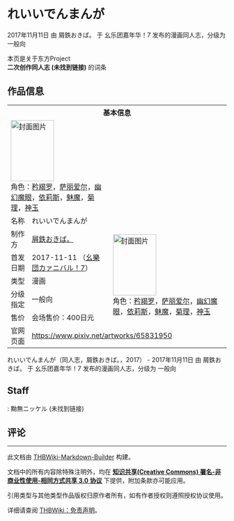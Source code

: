 # れいいでんまんが

<!-- source html: G:\repos\THBWiki-Markdown-Builder\THBWikiMarkdown\Temp\main\2\23\ns0%3A%E3%82%8C%E3%81%84%E3%81%84%E3%81%A7%E3%82%93%E3%81%BE%E3%82%93%E3%81%8C.html -->

2017年11月11日 由 屑鉄おきば。 于 幺乐团嘉年华！7 发布的漫画同人志，分级为 一般向

本页是关于东方Project  
 **二次创作同人志 (未找到链接)** 的词条

## 作品信息

<table><tbody><tr><th colspan="3">基本信息</th></tr><tr><td class="cover-artwork-mobile" colspan="2"><a href="./文件-れいいでんまんが封面.jpg.md" class="image" title="封面图片"><img alt="封面图片" src="https://upload.thwiki.cc/thumb/8/85/%E3%82%8C%E3%81%84%E3%81%84%E3%81%A7%E3%82%93%E3%81%BE%E3%82%93%E3%81%8C%E5%B0%81%E9%9D%A2.jpg/99px-%E3%82%8C%E3%81%84%E3%81%84%E3%81%A7%E3%82%93%E3%81%BE%E3%82%93%E3%81%8C%E5%B0%81%E9%9D%A2.jpg" decoding="async" loading="lazy" width="99" height="140" srcset="https://upload.thwiki.cc/thumb/8/85/%E3%82%8C%E3%81%84%E3%81%84%E3%81%A7%E3%82%93%E3%81%BE%E3%82%93%E3%81%8C%E5%B0%81%E9%9D%A2.jpg/149px-%E3%82%8C%E3%81%84%E3%81%84%E3%81%A7%E3%82%93%E3%81%BE%E3%82%93%E3%81%8C%E5%B0%81%E9%9D%A2.jpg 1.5x, https://upload.thwiki.cc/thumb/8/85/%E3%82%8C%E3%81%84%E3%81%84%E3%81%A7%E3%82%93%E3%81%BE%E3%82%93%E3%81%8C%E5%B0%81%E9%9D%A2.jpg/198px-%E3%82%8C%E3%81%84%E3%81%84%E3%81%A7%E3%82%93%E3%81%BE%E3%82%93%E3%81%8C%E5%B0%81%E9%9D%A2.jpg 2x" data-file-width="851" data-file-height="1200"></a><div class="cover-char">角色：<a href="./矜羯罗.md" title="矜羯罗">矜羯罗</a>，<a href="./萨丽爱尔.md" title="萨丽爱尔">萨丽爱尔</a>，<a href="./幽幻魔眼.md" title="幽幻魔眼">幽幻魔眼</a>，<a href="./依莉斯.md" title="依莉斯">依莉斯</a>，<a href="./魅魔.md" title="魅魔">魅魔</a>，<a href="./菊理.md" title="菊理">菊理</a>，<a href="./神玉.md" title="神玉">神玉</a></div></td>
</tr><tr><td class="label">名称</td><td colspan="2"> れいいでんまんが </td></tr><tr><td class="label">制作方</td><td><a href="./屑鉄おきば。.md" title="屑鉄おきば。">屑鉄おきば。</a></td><td class="cover-artwork" rowspan="5" style="min-width:140px;"><a href="./文件-れいいでんまんが封面.jpg.md" class="image" title="封面图片"><img alt="封面图片" src="https://upload.thwiki.cc/thumb/8/85/%E3%82%8C%E3%81%84%E3%81%84%E3%81%A7%E3%82%93%E3%81%BE%E3%82%93%E3%81%8C%E5%B0%81%E9%9D%A2.jpg/99px-%E3%82%8C%E3%81%84%E3%81%84%E3%81%A7%E3%82%93%E3%81%BE%E3%82%93%E3%81%8C%E5%B0%81%E9%9D%A2.jpg" decoding="async" loading="lazy" width="99" height="140" srcset="https://upload.thwiki.cc/thumb/8/85/%E3%82%8C%E3%81%84%E3%81%84%E3%81%A7%E3%82%93%E3%81%BE%E3%82%93%E3%81%8C%E5%B0%81%E9%9D%A2.jpg/149px-%E3%82%8C%E3%81%84%E3%81%84%E3%81%A7%E3%82%93%E3%81%BE%E3%82%93%E3%81%8C%E5%B0%81%E9%9D%A2.jpg 1.5x, https://upload.thwiki.cc/thumb/8/85/%E3%82%8C%E3%81%84%E3%81%84%E3%81%A7%E3%82%93%E3%81%BE%E3%82%93%E3%81%8C%E5%B0%81%E9%9D%A2.jpg/198px-%E3%82%8C%E3%81%84%E3%81%84%E3%81%A7%E3%82%93%E3%81%BE%E3%82%93%E3%81%8C%E5%B0%81%E9%9D%A2.jpg 2x" data-file-width="851" data-file-height="1200"></a><div class="cover-char">角色：<a href="./矜羯罗.md" title="矜羯罗">矜羯罗</a>，<a href="./萨丽爱尔.md" title="萨丽爱尔">萨丽爱尔</a>，<a href="./幽幻魔眼.md" title="幽幻魔眼">幽幻魔眼</a>，<a href="./依莉斯.md" title="依莉斯">依莉斯</a>，<a href="./魅魔.md" title="魅魔">魅魔</a>，<a href="./菊理.md" title="菊理">菊理</a>，<a href="./神玉.md" title="神玉">神玉</a></div></td>
</tr><tr><td class="label">首发日期</td><td>2017-11-11&#160;（<a href="/展会作品列表?e=%E5%B9%BA%E4%B9%90%E5%9B%A2%E5%98%89%E5%B9%B4%E5%8D%8E%EF%BC%81%237">幺樂団カァニバル！7</a>）</td></tr><tr><td class="label">类型</td><td>漫画</td></tr><tr><td class="label">分级指定</td><td>一般向</td></tr><tr><td class="label">售价</td><td>会场售价：400日元</td></tr>
<tr><td class="label">官网页面</td><td colspan="2"><a rel="nofollow" class="external free" href="https://www.pixiv.net/artworks/65831950">https://www.pixiv.net/artworks/65831950</a></td></tr></tbody></table>

れいいでんまんが（同人志，屑鉄おきば。，2017） - 2017年11月11日 由 屑鉄おきば。 于 幺乐团嘉年华！7 发布的漫画同人志，分级为 一般向

## Staff
: 黝無ニッケル (未找到链接)


## 评论




---

此文档由 [THBWiki-Markdown-Builder](https://github.com/Delsin-Yu/THBWiki-Markdown-Builder) 构建。

文档中的所有内容除特殊注明外，均在 [**知识共享(Creative Commons) 署名-非商业性使用-相同方式共享 3.0 协议**](https://creativecommons.org/licenses/by-sa/3.0/deed.zh-hans) 下提供，附加条款亦可能应用。

引用类型与其他类型作品版权归原作者所有，如有作者授权则遵照授权协议使用。

详细请查阅 [THBWiki：免责声明](https://thbwiki.cc/THBWiki:%E5%85%8D%E8%B4%A3%E5%A3%B0%E6%98%8E)。

